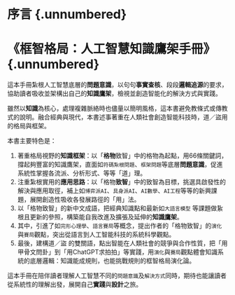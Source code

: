 # 序言 {.unnumbered}

# 《框智格局：人工智慧知識鷹架手冊》{.unnumbered}

這本手冊紮根人工智慧底層的**問題意識**，以句句**事實查核**、段段**邏輯追源**的要求，協助讀者吸收並架構出自己的**知識鷹架**，檢視並創造智能化的解決方式與實踐。

雖然以**知識**為核心，處理複雜脈絡時也儘量以簡明風格，這本書避免教條式或傳教式的說明。融合經典與現代，本書述事著重在人類社會創造智能科技時，道／盜用的格局與框架。

本書主要特色是：

1. 著重格局視野的**知識框架**：以「**格物**致智」中的格物為起點，用66條關鍵詞，撐起夠豐富的知識鷹架，直面如`符碼紮根問題`、`框架問題`等底層**問題意識**，促進系統性掌握各流派、分析形式、等等「道」理。
2. 注重紮根實用的**應用思路**：以「格物**致智**」中的致智為目標，挑選具啟發性的解決與應用取徑，補上如`博弈派AI`、`具身派AI`、`AI數學`、`AI工程`等等的新興課題，展開創造性吸收各發展路徑的「用」法。
3. 以「格物致智」的新中文成語，把經典知識點和最新如`大語言模型` 等課題做紥根且更新的參照，構築能自我改進及擴張及延伸的**知識鷹架**。
4. 其中，引進了如`完形心理學`、`語言賽局`等概念，提出作者的「格物致智」的`演化`與`賽局`觀點，突出從語言到人工智能科技的系統科學觀點。
5. 最後，建構道／盜 的雙關語，點出智能在人類社會的競爭與合作性質，把「用甲骨文問卦」到「用ChatGPT求拍拍」等實踐，用`演化`與`賽局`觀點體會知識系統的底層邏輯：知識能成規則，也能挑戰規則的框智格局演化論。

這本手冊在陪伴讀者理解人工智慧不同的`問題意識`及`解決方式`同時，期待也能讓讀者從系統性的理解出發，展開自己**實踐**與**設計**之旅。
